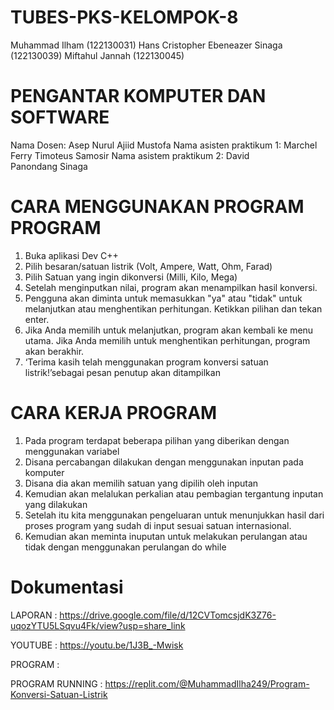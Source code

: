 # TUBES-PKS-KELOMPOK-8
Muhammad Ilham (122130031)
Hans Cristopher Ebeneazer Sinaga (122130039)
Miftahul Jannah (122130045)

# PENGANTAR KOMPUTER DAN SOFTWARE
Nama Dosen: Asep Nurul Ajiid Mustofa
Nama asisten praktikum 1: Marchel Ferry Timoteus Samosir
Nama asistem praktikum 2: David Panondang Sinaga

# CARA MENGGUNAKAN PROGRAM PROGRAM
1)	Buka aplikasi Dev C++
2)	Pilih besaran/satuan listrik (Volt, Ampere, Watt, Ohm, Farad)
3)	Pilih Satuan yang ingin dikonversi (Milli, Kilo, Mega)
4)	Setelah menginputkan nilai, program akan menampilkan hasil konversi.
5)	Pengguna akan diminta untuk memasukkan "ya" atau "tidak" untuk melanjutkan atau menghentikan perhitungan. Ketikkan pilihan dan tekan enter.
6)	Jika Anda memilih untuk melanjutkan, program akan kembali ke menu utama. Jika Anda memilih untuk menghentikan perhitungan, program akan berakhir.
7)	‘Terima kasih telah menggunakan program konversi satuan listrik!’sebagai pesan penutup akan ditampilkan

# CARA KERJA PROGRAM
1)  Pada program terdapat beberapa pilihan yang diberikan dengan menggunakan variabel
2)  Disana percabangan dilakukan dengan menggunakan inputan pada komputer
3)  Disana dia akan memilih satuan yang dipilih oleh inputan
4)  Kemudian akan melalukan perkalian atau pembagian tergantung inputan yang dilakukan
5)  Setelah itu kita menggunakan pengeluaran untuk menunjukkan hasil dari proses program yang sudah di input sesuai satuan internasional.
6)  Kemudian akan meminta inuputan untuk melakukan perulangan atau tidak dengan menggunakan perulangan do while

# Dokumentasi
LAPORAN : https://drive.google.com/file/d/12CVTomcsjdK3Z76-uqozYTU5LSqvu4Fk/view?usp=share_link 

YOUTUBE : https://youtu.be/1J3B_-Mwisk

PROGRAM : 

PROGRAM RUNNING : https://replit.com/@MuhammadIlha249/Program-Konversi-Satuan-Listrik
